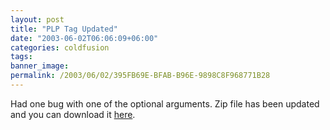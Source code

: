 ```yaml
---
layout: post
title: "PLP Tag Updated"
date: "2003-06-02T06:06:09+06:00"
categories: coldfusion 
tags: 
banner_image: 
permalink: /2003/06/02/395FB69E-BFAB-B96E-9898C8F968771B28
---
```


Had one bug with one of the optional arguments. Zip file has been updated and you can download it <a href="http://www.camdenfamily.com/morpheus/downloads/plp.zip">here</a>.